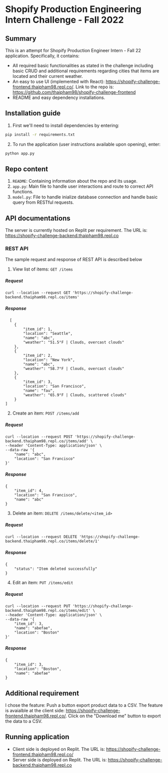 # Shopify Production Engineering Intern Challenge - Fall 2022

## Summary
This is an attempt for Shopify Production Engineer Intern - Fall 22 application. Specifically, it contains: 
- All required basic functionalities as stated in the challenge including basic CRUD and additional requirements regarding cities that items are located and their current weather.
- An easy to use UI (implemented with React): https://shopify-challenge-frontend.thaipham98.repl.co/. Link to the repo is: https://github.com/thaipham98/shopify-challenge-frontend
- README and easy dependency installations.

## Installation guide
1. First we'll need to install dependencies by entering:
```bash
pip install -r requirements.txt
```
2. To run the application (user instructions available upon opening), enter:
```bash
python app.py
```

## Repo content
1. `README`:
Containing information about the repo and its usage.
2. `app.py`: Main file to handle user interactions and route to correct API functions.
3. `model.py`: File to handle inialize database connection and handle basic query from RESTful requests.

## API documentations
The server is currently hosted on Replit per requirement. The URL is: https://shopify-challenge-backend.thaipham98.repl.co
### REST API
The sample request and response of REST API is described below
1. View list of items:
`GET /items`

##### Request
```
curl --location --request GET 'https://shopify-challenge-backend.thaipham98.repl.co/items'
```
##### Response
```
  [
    {
        "item_id": 1,
        "location": "Seattle",
        "name": "abc",
        "weather": "51.5°F | Clouds, overcast clouds"
    },
    {
        "item_id": 2,
        "location": "New York",
        "name": "abc",
        "weather": "58.7°F | Clouds, overcast clouds"
    },
    {
        "item_id": 3,
        "location": "San Francisco",
        "name": "fau",
        "weather": "65.9°F | Clouds, scattered clouds"
    }
]
```

2. Create an item:
`POST /items/add`
##### Request
```
curl --location --request POST 'https://shopify-challenge-backend.thaipham98.repl.co/items/add' \
--header 'Content-Type: application/json' \
--data-raw '{
    "name": "abc",
    "location": "San Francisco"
}'
```
##### Response
```
{
    "item_id": 4,
    "location": "San Francisco",
    "name": "abc"
}
```
3. Delete an item:
`DELETE /items/delete/<item_id>`
##### Request
```
curl --location --request DELETE 'https://shopify-challenge-backend.thaipham98.repl.co/items/delete/1'
```
##### Response
```
{
    "status": "Item deleted successfully"
}
```
4. Edit an item:
`PUT /items/edit`
##### Request
```
curl --location --request PUT 'https://shopify-challenge-backend.thaipham98.repl.co/items/edit' \
--header 'Content-Type: application/json' \
--data-raw '{
    "item_id": 3,
    "name": "abefae",
    "location": "Boston"
}'
```
##### Response
```
{
    "item_id": 3,
    "location": "Boston",
    "name": "abefae"
}
```

## Additional requirement
I chose the feature: Push a button export product data to a CSV. The feature is avaialble at the client side: https://shopify-challenge-frontend.thaipham98.repl.co/. Click on the "Download me" button to export the data to a CSV.

## Running application
- Client side is deployed on Replit. The URL is: https://shopify-challenge-frontend.thaipham98.repl.co/
- Server side is deployed on Replit. The URL is: https://shopify-challenge-backend.thaipham98.repl.co


